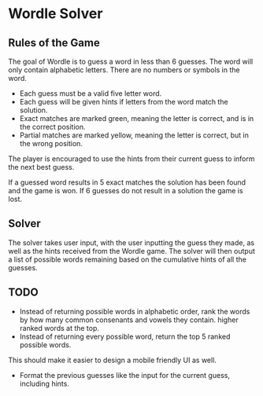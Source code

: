 # Wordle Solver

## Rules of the Game

The goal of Wordle is to guess a word in less than 6 guesses. The word will only contain alphabetic letters. There are no numbers or symbols in the word.

- Each guess must be a valid five letter word.
- Each guess will be given hints if letters from the word match the solution.
- Exact matches are marked green, meaning the letter is correct, and is in the correct position.
- Partial matches are marked yellow, meaning the letter is correct, but in the wrong position.

The player is encouraged to use the hints from their current guess to inform the next best guess.

If a guessed word results in 5 exact matches the solution has been found and the game is won. If 6 guesses do not result in a solution the game is lost.

## Solver

The solver takes user input, with the user inputting the guess they made, as well as the hints received from the Wordle game. The solver will then output a list of possible words remaining based on the cumulative hints of all the guesses.

## TODO

- Instead of returning possible words in alphabetic order, rank the words by how many common consenants and vowels they contain. higher ranked words at the top.
- Instead of returning every possible word, return the top 5 ranked possible words.

This should make it easier to design a mobile friendly UI as well.

- Format the previous guesses like the input for the current guess, including hints.
